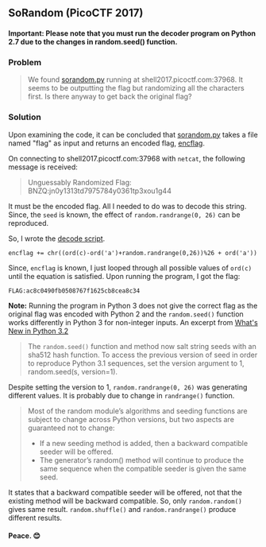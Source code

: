 ## SoRandom (PicoCTF 2017)
#### Important: Please note that you must run the decoder program on Python 2.7 due to the changes in random.seed() function.

### Problem
> We found [sorandom.py](/PicoCTF2017/SoRandom/sorandom.py) running at shell2017.picoctf.com:37968. It seems to be outputting the flag but randomizing all the characters first. Is there anyway to get back the original flag?

### Solution
Upon examining the code, it can be concluded that [sorandom.py](/PicoCTF2017/SoRandom/sorandom.py) takes a file named "flag" as input and returns an encoded flag, [encflag](/PicoCTF2017/SoRandom/encflag).

On connecting to shell2017.picoctf.com:37968 with `netcat`, the following message is received:
> Unguessably Randomized Flag: BNZQ:jn0y1313td7975784y0361tp3xou1g44

It must be the encoded flag. All I needed to do was to decode this string. Since, the `seed` is known, the effect of `random.randrange(0, 26)` can be reproduced.

So, I wrote the [decode script](/PicoCTF2017/SoRandom/sorandom.py).
```
encflag += chr((ord(c)-ord('a')+random.randrange(0,26))%26 + ord('a'))
```
Since, `encflag` is known, I just looped through all possible values of `ord(c)` until the equation is satisfied.
Upon running the program, I got the flag:<br>
```
FLAG:ac8c0490fb0508767f1625cb8cea8c34
```

**Note:** Running the program in Python 3 does not give the correct flag as the original flag was encoded with Python 2 and the `random.seed()` function works differently in Python 3 for non-integer inputs.
An excerpt from [What's New in Python 3.2](https://docs.python.org/dev/whatsnew/3.2.html#porting-to-python-3-2)
> The `random.seed()` function and method now salt string seeds with an sha512 hash function. To access the previous version of seed in order to reproduce Python 3.1 sequences, set the version argument to 1, random.seed(s, version=1).

Despite setting the version to 1, `random.randrange(0, 26)` was generating different values. It is probably due to change in `randrange()` function.

> Most of the random module’s algorithms and seeding functions are subject to change across Python versions, but two aspects are guaranteed not to change:
> * If a new seeding method is added, then a backward compatible seeder will be offered.
> * The generator’s random() method will continue to produce the same sequence when the compatible seeder is given the same seed.

It states that a backward compatible seeder will be offered, not that the existing method will be backward compatible. So, only `random.random()` gives same result. `random.shuffle()` and `random.randrange()` produce different results.

#### Peace. :blush:
